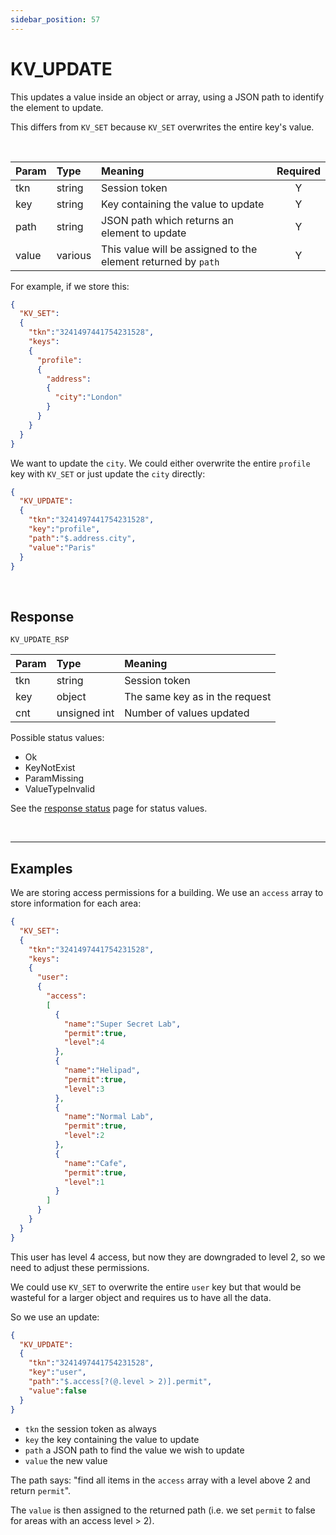 ```yaml
---
sidebar_position: 57
---
```


# KV_UPDATE
This updates a value inside an object or array, using a JSON path to identify the element to update.

This differs from `KV_SET` because `KV_SET` overwrites the entire key's value.

<br/>


|Param|Type|Meaning|Required|
|:---|:---|:---|:---:|
|tkn|string|Session token|Y|
|key|string|Key containing the value to update|Y|
|path|string|JSON path which returns an element to update|Y|
|value|various|This value will be assigned to the element returned by `path`|Y|


For example, if we store this:

```json
{
  "KV_SET":
  {
    "tkn":"3241497441754231528",
    "keys":
    {
      "profile":
      {
        "address":
        {
          "city":"London"
        }
      }
    }
  }
}
```

We want to update the `city`. We could either overwrite the entire `profile` key with `KV_SET` or just update the `city` directly:

```json
{
  "KV_UPDATE":
  {
    "tkn":"3241497441754231528",
    "key":"profile",
    "path":"$.address.city",
    "value":"Paris"
  }
}
```


<br/>

## Response

`KV_UPDATE_RSP`

|Param|Type|Meaning|
|:---|:---|:---|
|tkn|string|Session token|
|key|object|The same key as in the request|
|cnt|unsigned int|Number of values updated|


Possible status values:

- Ok
- KeyNotExist
- ParamMissing
- ValueTypeInvalid


See the [response status](./../Statuses) page for status values.



<br/>
<hr/>


## Examples

We are storing access permissions for a building. We use an `access` array to store information for each area:

```json
{
  "KV_SET":
  {
    "tkn":"3241497441754231528",
    "keys":
    {
      "user":
      {
        "access":
        [
          {
            "name":"Super Secret Lab",
            "permit":true,
            "level":4
          },
          {
            "name":"Helipad",
            "permit":true,
            "level":3
          },
          {
            "name":"Normal Lab",
            "permit":true,
            "level":2
          },          
          {
            "name":"Cafe",
            "permit":true,
            "level":1
          }
        ]
      }
    }
  }
}
```

This user has level 4 access, but now they are downgraded to level 2, so we need to adjust these permissions.

We could use `KV_SET` to overwrite the entire `user` key but that would be wasteful for a larger object and requires us to have all the data.

So we use an update:


```json
{
  "KV_UPDATE":
  {
    "tkn":"3241497441754231528",
    "key":"user",
    "path":"$.access[?(@.level > 2)].permit",
    "value":false
  }
}
```

- `tkn` the session token as always
- `key` the key containing the value to update
- `path` a JSON path to find the value we wish to update
- `value` the new value

The path says: "find all items in the `access` array with a level above 2 and return `permit`". 
 
 The `value` is then assigned to the returned path (i.e. we set `permit` to false for areas with an access level > 2).